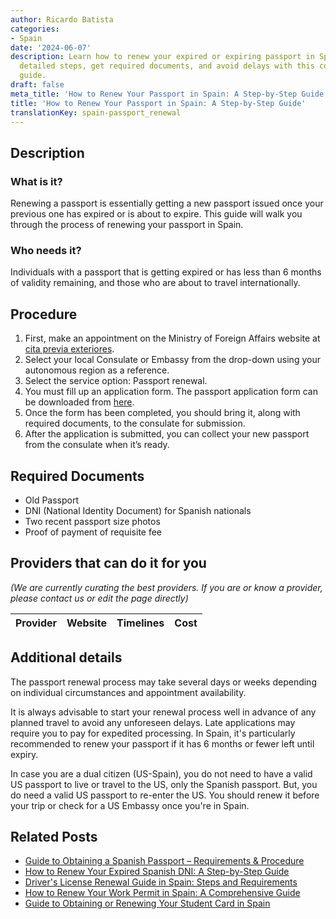 ```yaml
---
author: Ricardo Batista
categories:
- Spain
date: '2024-06-07'
description: Learn how to renew your expired or expiring passport in Spain. Follow
  detailed steps, get required documents, and avoid delays with this comprehensive
  guide.
draft: false
meta_title: 'How to Renew Your Passport in Spain: A Step-by-Step Guide'
title: 'How to Renew Your Passport in Spain: A Step-by-Step Guide'
translationKey: spain-passport_renewal
---
```





## Description
### What is it?
Renewing a passport is essentially getting a new passport issued once your previous one has expired or is about to expire. This guide will walk you through the process of renewing your passport in Spain.

### Who needs it?
Individuals with a passport that is getting expired or has less than 6 months of validity remaining, and those who are about to travel internationally.

## Procedure

1.  First, make an appointment on the Ministry of Foreign Affairs website at [cita previa exteriores](https://sede.maec.gob.es/citaconsularprevia/en/consulado.html).
2.  Select your local Consulate or Embassy from the drop-down using your autonomous region as a reference.
3.  Select the service option: Passport renewal.
4.  You must fill up an application form. The passport application form can be downloaded from [here](https://www.policia.es/documentacion/requisitos.html).
5.  Once the form has been completed, you should bring it, along with required documents, to the consulate for submission.
6.  After the application is submitted, you can collect your new passport from the consulate when it’s ready.

## Required Documents

- Old Passport
- DNI (National Identity Document) for Spanish nationals
- Two recent passport size photos
- Proof of payment of requisite fee

## Providers that can do it for you

_(We are currently curating the best providers. If you are or know a provider, please contact us or edit the page directly)_

| Provider        |     Website     |     Timelines    |       Cost      |
| :-------------: | :-------------: |  :-------------: | :-------------: |

## Additional details

The passport renewal process may take several days or weeks depending on individual circumstances and appointment availability. 

It is always advisable to start your renewal process well in advance of any planned travel to avoid any unforeseen delays. Late applications may require you to pay for expedited processing. In Spain, it's particularly recommended to renew your passport if it has 6 months or fewer left until expiry. 

In case you are a dual citizen (US-Spain), you do not need to have a valid US passport to live or travel to the US, only the Spanish passport. But, you do need a valid US passport to re-enter the US. You should renew it before your trip or check for a US Embassy once you're in Spain.


## Related Posts

- [Guide to Obtaining a Spanish Passport – Requirements & Procedure](https://tramitit.com/guides/spain/passport_application/)
- [How to Renew Your Expired Spanish DNI: A Step-by-Step Guide](https://tramitit.com/guides/spain/id_card_renewal/)
- [Driver's License Renewal Guide in Spain: Steps and Requirements](https://tramitit.com/guides/spain/drivers_license_renewal/)
- [How to Renew Your Work Permit in Spain: A Comprehensive Guide](https://tramitit.com/guides/spain/work_permit_renewal/)
- [Guide to Obtaining or Renewing Your Student Card in Spain](https://tramitit.com/guides/spain/initial_or_renewal_student_card_for_foreigners/)